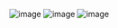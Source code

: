 ![image](https://github.com/user-attachments/assets/4b077a72-c0c5-47d6-9d11-e9f6e49563db)
![image](https://github.com/user-attachments/assets/2bf983d9-0318-4fd2-87a1-723678cf1c91)
![image](https://github.com/user-attachments/assets/1bbdb7d8-2d5d-47ff-a686-7588ed857847)

